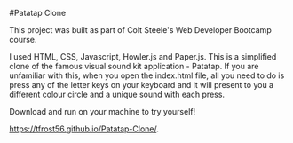 #Patatap Clone

This project was built as part of Colt Steele's Web Developer Bootcamp course.

I used HTML, CSS, Javascript, Howler.js and Paper.js. This is a simplified clone of the famous visual sound kit application - 
Patatap. If you are unfamiliar with this, when you open the index.html file, all you need to do is press any of the letter keys 
on your keyboard and it will present to you a different colour circle and a unique sound with each press.

Download and run on your machine to try yourself!

https://tfrost56.github.io/Patatap-Clone/.

